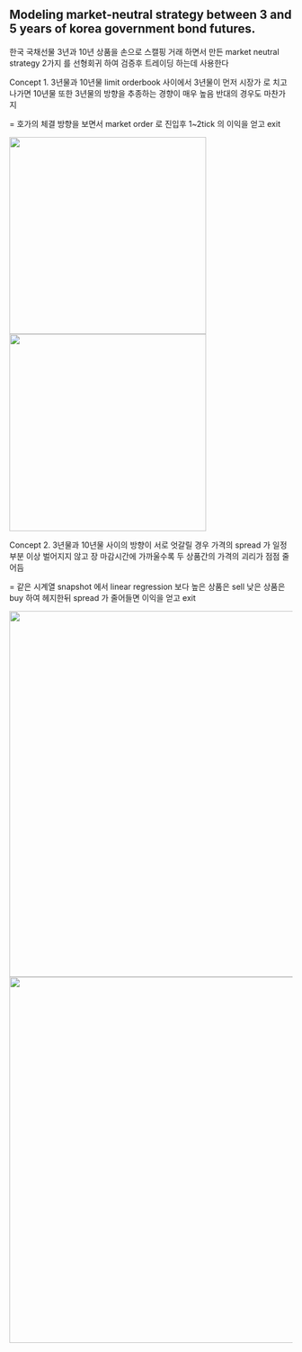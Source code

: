 ## Modeling market-neutral strategy between 3 and 5 years of korea government bond futures.

한국 국채선물 3년과 10년 상품을 손으로 스캘핑 거래 하면서 만든 market neutral strategy 
2가지 를 선형회귀 하여 검증후 트레이딩 하는데 사용한다





Concept 1. 3년물과 10년물 limit orderbook 사이에서 3년물이 먼저 시장가 로 치고 나가면 10년물 또한 
3년물의 방향을 추종하는 경향이 매우 높음 반대의 경우도 마찬가지 





= 호가의 체결 방향을 보면서 market order 로 진입후 1~2tick 의 이익을 얻고 exit 

<img src="https://user-images.githubusercontent.com/90368209/141478519-5329b75d-8520-4b3a-9ab2-16a36aeca912.JPG" width="350"> <img src="https://user-images.githubusercontent.com/90368209/141478529-b0e19f17-d3c0-4970-856b-51b5c191360c.JPG" width="350">













Concept 2. 3년물과 10년물 사이의 방향이 서로 엇갈릴 경우 가격의 spread 가 일정 부분 이상 벌어지지 않고
장 마감시간에 가까울수록 두 상품간의 가격의 괴리가 점점 줄어듬 





= 같은 시계열 snapshot 에서 linear regression 보다 높은 상품은 sell 낮은 상품은 buy 하여 헤지한뒤
spread 가 줄어들면 이익을 얻고 exit 





<img src="https://user-images.githubusercontent.com/90368209/141477910-2a42d96a-a349-4528-9c21-f68cfbe83f1c.JPG" width="650">

<img src="https://user-images.githubusercontent.com/90368209/141477920-bb900b89-b840-49f3-afe0-d232713b2a75.JPG" width="650">





